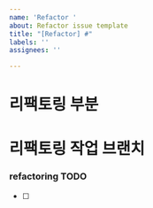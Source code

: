 ```yaml
---
name: 'Refactor '
about: Refactor issue template
title: "[Refactor] #"
labels: ''
assignees: ''

---
```


# 리팩토링 부분  

# 리팩토링 작업 브랜치 
<!-- refactor/auth-issue-47-->

### refactoring TODO
<!-- 리팩토링 해야할 항목  -->
- [ ]
